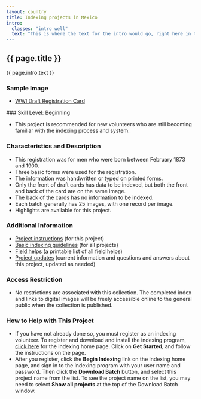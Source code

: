 ```yaml
---
layout: country
title: Indexing projects in Mexico
intro:
  classes: "intro well"
  text: "This is where the text for the intro would go, right here in this spot.
---
```


## {{ page.title }}

<p class="{{ page.intro.classes }}">{{ page.intro.text }}</p>

### Sample Image
<ul>
    <li> <a href="examples/Example9.html">WWI Draft Registration Card</a></li>
</ul>
### Skill Level: Beginning

* This project is recommended for new volunteers who are still becoming familiar with the indexing process and system.</li>

### Characteristics and Description

* This registration was for men who were born between February 1873 and 1900.</li>
* Three basic forms were used for the registration.</li>
* The information was handwritten or typed on printed forms.</li>
* Only the front of draft cards has data to be indexed, but both the front and back of the card are on the same image.</li>
* The back of the cards has no information to be indexed.</li>
* Each batch generally has 25 images, with one record per image.</li>
* Highlights are available for this project.</li>

### Additional Information

* <a href="ProjectHelp3.html">Project instructions</a> (for this project)</li>
* <a href="https://help.familysearch.org/publishing/347/102817_f.SAL_Public.html">Basic indexing guidelines</a> (for all projects)</li>
* <a href="FieldHelp.html">Field helps</a> (a printable list of all field helps)</li>
* <a href="https://www.familysearch.org/learn/wiki/en/FamilySearch_Indexing:_US,_WWI_Draft_Registration_Cards,_1917-1918,_Project_Updates">Project updates</a> (current information and questions and answers about this project, updated as needed)</li>

### Access Restriction

* No restrictions are associated with this collection. The completed index and links to digital images will be freely accessible online to the general public when the collection is published.</p>

### How to Help with This Project

* If you have not already done so, you must register as an indexing volunteer. To register and download and install the indexing program, <a href="https://indexing.familysearch.org/">click here</a> for the indexing home page. Click on <strong>Get Started</strong>, and follow the instructions on the page.</li>
* After you register, click the <strong>Begin Indexing</strong> link on the indexing home page, and sign in to the indexing program with your user name and password. Then click the <strong>Download Batch</strong> button, and select this project name from the list. To see the project name on the list, you may need to select <strong>Show all projects</strong> at the top of the Download Batch window.</li>

